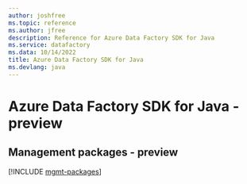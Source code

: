 ```yaml
---
author: joshfree
ms.topic: reference
ms.author: jfree
description: Reference for Azure Data Factory SDK for Java
ms.service: datafactory
ms.data: 10/14/2022
title: Azure Data Factory SDK for Java
ms.devlang: java
---
```

# Azure Data Factory SDK for Java - preview

## Management packages - preview
[!INCLUDE [mgmt-packages](data-factory-mgmt-index.md)]